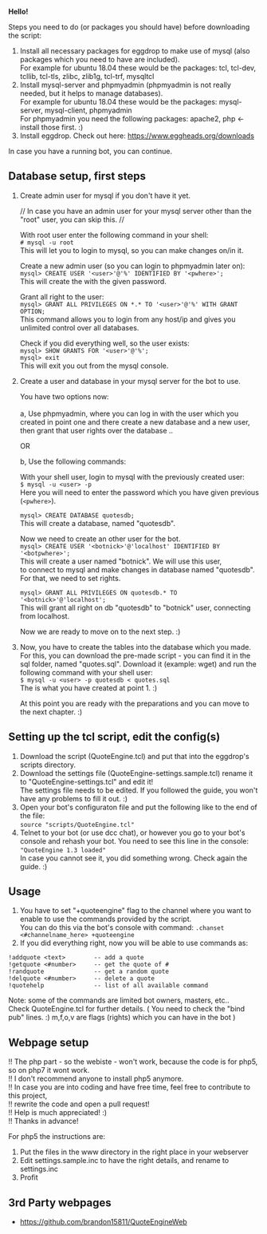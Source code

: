 **Hello!**


Steps you need to do (or packages you should have) before downloading the script:
1. Install all necessary packages for eggdrop to make use of mysql (also packages which you need to have are included).
   <br>
   For example for ubuntu 18.04 these would be the packages: tcl, tcl-dev, tcllib, tcl-tls, zlibc, zlib1g, tcl-trf, mysqltcl
2. Install mysql-server and phpmyadmin (phpmyadmin is not really needed, but it helps to manage databases).
   <br>
   For example for ubuntu 18.04 these would be the packages: mysql-server, mysql-client, phpmyadmin
      <br>
      For phpmyadmin you need the following packages: apache2, php <- install those first. :)
3. Install eggdrop. Check out here: https://www.eggheads.org/downloads

In case you have a running bot, you can continue.


Database setup, first steps
---------------------------------------------

1. Create admin user for mysql if you don't have it yet.
   
   // In case you have an admin user for your mysql server other than the "root" user, you can skip this. //

   With root user enter the following command in your shell:
   <br>
   ```# mysql -u root```
      <br>
      This will let you to login to mysql, so you can make changes on/in it.
 
   Create a new admin user (so you can login to phpmyadmin later on):
   <br>
   ```mysql> CREATE USER '<user>'@'%' IDENTIFIED BY '<pwhere>';```
      <br>
      This will create the <user> with the given password.
      
   Grant all right to the user:
   <br>
   ```mysql> GRANT ALL PRIVILEGES ON *.* TO '<user>'@'%' WITH GRANT OPTION;```
      <br>
      This command allows you to login from any host/ip and gives you unlimited control over all databases.
   
   Check if you did everything well, so the user exists:
   <br>
   ```mysql> SHOW GRANTS FOR '<user>'@'%';```
   <br>
   ```mysql> exit```
   <br>
      This will exit you out from the mysql console.
   
2. Create a user and database in your mysql server for the bot to use.
   
   You have two options now:
   <br>
   <br>
   a, Use phpmyadmin, where you can log in with the user which you created in point one and there
      create a new database and a new user, then grant that user rights over the database ..
   
   OR
   
   b, Use the following commands:
   
   With your shell user, login to mysql with the previously created user:
   <br>
   ```$ mysql -u <user> -p```
   <br>
      Here you will need to enter the password which you have given previous (`<pwhere>`).
   <br>
   
   ```mysql> CREATE DATABASE quotesdb;```
   <br>
      This will create a database, named "quotesdb".
   
   Now we need to create an other user for the bot.
   <br>
   ```mysql> CREATE USER '<botnick>'@'localhost' IDENTIFIED BY '<botpwhere>';```
   <br>
      This will create a user named "botnick". We will use this user,
      <br>
      to connect to mysql and make changes in database named "quotesdb".
      <br>
      For that, we need to set rights.
      
   ```mysql> GRANT ALL PRIVILEGES ON quotesdb.* TO '<botnick>'@'localhost';```
   <br>
      This will grant all right on db "quotesdb" to "botnick" user, connecting from localhost.
    
    
   Now we are ready to move on to the next step. :)
   
   
2. Now, you have to create the tables into the database which you made.
   <br>
   For this, you can download the pre-made script - you can find it in the sql folder, named "quotes.sql".
   Download it (example: wget) and run the following command with your shell user:
   <br>
      ```$ mysql -u <user> -p quotesdb < quotes.sql```
      <br>
         The <user> is what you have created at point 1. :)


   At this point you are ready with the preparations and you can move to the next chapter. :)


Setting up the tcl script, edit the config(s)
---------------------------------------------

1. Download the script (QuoteEngine.tcl) and put that into the eggdrop's  scripts directory.
2. Download the settings file (QuoteEngine-settings.sample.tcl) rename it to "QuoteEngine-settings.tcl" and edit it!
   <br>
   The settings file needs to be edited. If you followed the guide, you won't have any problems to fill it out. :)
3. Open your bot's configuraton file and put the following like to the end of the file:
     <br>
      ```source "scripts/QuoteEngine.tcl"```
      <br>
4. Telnet to your bot (or use dcc chat), or however you go to your bot's console and rehash your bot.
   You need to see this line in the console:
   <br>
      `"QuoteEngine 1.3 loaded"`
    <br>
   In case you cannot see it, you did something wrong. Check again the guide. :) 


Usage
---------------------------------------------

1. You have to set "+quoteengine" flag to the channel where you want to enable to use the commands provided by the script.
   <br>
   You can do this via the bot's console with command:
      ```.chanset <#channelname_here> +quoteengine```
      <br>
2. If you did everything right, now you will be able to use commands as:

```
!addquote <text>        -- add a quote
!getquote <#number>     -- get the quote of #
!randquote              -- get a random quote
!delquote <#number>     -- delete a quote
!quotehelp              -- list of all available command
```


Note: some of the commands are limited bot owners, masters, etc..
<br>
Check QuoteEngine.tcl for further details.
   (
    You need to check the "bind pub" lines. :)
    m,f,o,v are flags (rights) which you can have in the bot
   )


Webpage setup
---------------------------------------------

!! The php part - so the webiste - won't work, because the code is for php5, so on php7 it wont work.
<br>
!! I don't recommend anyone to install php5 anymore.
<br>
!! In case you are into coding and have free time, feel free to contribute to this project,
<br>
!! rewrite the code and open a pull request!
<br>
!! Help is much appreciated! :)
<br>
!! Thanks in advance!


For php5 the instructions are:
1. Put the files in the www directory in the right place in your webserver
2. Edit settings.sample.inc to have the right details, and rename to settings.inc
3. Profit


3rd Party webpages
---------------------------------------------

* https://github.com/brandon15811/QuoteEngineWeb
